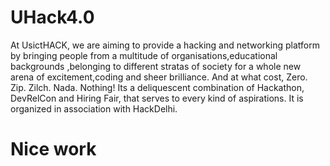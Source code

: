 # UHack4.0

At UsictHACK, we are aiming to provide a hacking and networking platform by bringing people from a multitude of organisations,educational backgrounds ,belonging to different stratas of society for a whole new arena of excitement,coding and sheer brilliance. And at what cost, Zero. Zip. Zilch. Nada. Nothing! Its a deliquescent combination of Hackathon, DevRelCon and Hiring Fair, that serves to every kind of aspirations.
It is organized in association with HackDelhi. 

# Nice work
